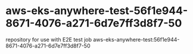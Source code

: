 # aws-eks-anywhere-test-56f1e944-8671-4076-a271-6d7e7ff3d8f7-50
repository for use with E2E test job aws-eks-anywhere-test:56f1e944-8671-4076-a271-6d7e7ff3d8f7-50
